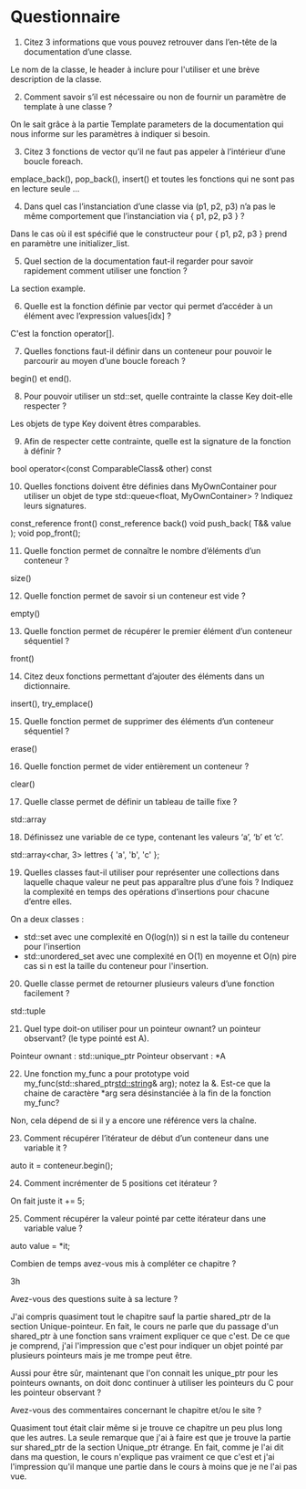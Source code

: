 # Questionnaire

1. Citez 3 informations que vous pouvez retrouver dans l’en-tête de la documentation d’une classe.

Le nom de la classe, le header à inclure pour l'utiliser et une brève description de la classe.

2. Comment savoir s’il est nécessaire ou non de fournir un paramètre de template à une classe ?

On le sait grâce à la partie Template parameters de la documentation qui nous informe sur les paramètres à indiquer si besoin.

3. Citez 3 fonctions de vector qu’il ne faut pas appeler à l’intérieur d’une boucle foreach.

emplace_back(), pop_back(), insert() et toutes les fonctions qui ne sont pas en lecture seule ...

4. Dans quel cas l’instanciation d’une classe via (p1, p2, p3) n’a pas le même comportement que l’instanciation via { p1, p2, p3 } ?

Dans le cas où il est spécifié que le constructeur pour { p1, p2, p3 } prend en paramètre une initializer_list.

5. Quel section de la documentation faut-il regarder pour savoir rapidement comment utiliser une fonction ?

La section example.

6. Quelle est la fonction définie par vector qui permet d’accéder à un élément avec l’expression values[idx] ?

C'est la fonction operator[].

7. Quelles fonctions faut-il définir dans un conteneur pour pouvoir le parcourir au moyen d’une boucle foreach ?

begin() et end().

8. Pour pouvoir utiliser un std::set<Key>, quelle contrainte la classe Key doit-elle respecter ?

Les objets de type Key doivent êtres comparables.

9. Afin de respecter cette contrainte, quelle est la signature de la fonction à définir ?

bool operator<(const ComparableClass& other) const

10. Quelles fonctions doivent être définies dans MyOwnContainer pour utiliser un objet de type std::queue<float, MyOwnContainer> ? Indiquez leurs signatures.

const_reference front()
const_reference back()
void push_back( T&& value );
void pop_front();

11. Quelle fonction permet de connaître le nombre d’éléments d’un conteneur ?

size()

12. Quelle fonction permet de savoir si un conteneur est vide ?

empty()

13. Quelle fonction permet de récupérer le premier élément d’un conteneur séquentiel ?

front()

14. Citez deux fonctions permettant d’ajouter des éléments dans un dictionnaire.

insert(), try_emplace()

15. Quelle fonction permet de supprimer des éléments d’un conteneur séquentiel ?

erase()

16. Quelle fonction permet de vider entièrement un conteneur ?

clear()

17. Quelle classe permet de définir un tableau de taille fixe ?

std::array

18. Définissez une variable de ce type, contenant les valeurs ‘a’, ‘b’ et ‘c’.

std::array<char, 3> lettres {  'a', 'b', 'c' };

19. Quelles classes faut-il utiliser pour représenter une collections dans laquelle chaque valeur ne peut pas apparaître plus d’une fois ? Indiquez la complexité en temps des opérations d’insertions pour chacune d’entre elles.

On a deux classes : 
- std::set avec une complexité en O(log(n)) si n est la taille du conteneur pour l'insertion
- std::unordered_set avec une complexité en O(1) en moyenne et O(n) pire cas si n est la taille du conteneur pour l'insertion.

20. Quelle classe permet de retourner plusieurs valeurs d’une fonction facilement ?

std::tuple

21. Quel type doit-on utiliser pour un pointeur ownant? un pointeur observant? (le type pointé est A).

Pointeur ownant : std::unique_ptr<A>
Pointeur observant : *A

22. Une fonction my_func a pour prototype void my_func(std::shared_ptr<std::string>& arg); notez la &. Est-ce que la chaine de caractère *arg sera désinstanciée à la fin de la fonction my_func?

Non, cela dépend de si il y  a encore une référence vers la chaîne.

23. Comment récupérer l’itérateur de début d’un conteneur dans une variable it ?

auto it = conteneur.begin();

24. Comment incrémenter de 5 positions cet itérateur ?

On fait juste it += 5;

25. Comment récupérer la valeur pointé par cette itérateur dans une variable value ?

auto value = *it;

Combien de temps avez-vous mis à compléter ce chapitre ?

3h

Avez-vous des questions suite à sa lecture ?

J'ai compris quasiment tout le chapitre sauf la partie shared_ptr de la section Unique-pointeur. En fait, le cours ne parle que du passage d'un shared_ptr à une fonction sans vraiment expliquer ce que c'est.
De ce que je comprend, j'ai l'impression que c'est pour indiquer un objet pointé par plusieurs pointeurs mais je me trompe peut être.

Aussi pour être sûr, maintenant que l'on connait les unique_ptr pour les pointeurs ownants, on doit donc continuer à utiliser les pointeurs du C pour les pointeur observant ?

Avez-vous des commentaires concernant le chapitre et/ou le site ?

Quasiment tout était clair même si je trouve ce chapitre un peu plus long que les autres.
La seule remarque que j'ai à faire est que je trouve la partie sur shared_ptr de la section Unique_ptr étrange.
En fait, comme je l'ai dit dans ma question, le cours n'explique pas vraiment ce que c'est et j'ai l'impression qu'il manque une partie dans le cours à moins que je ne l'ai pas vue.
